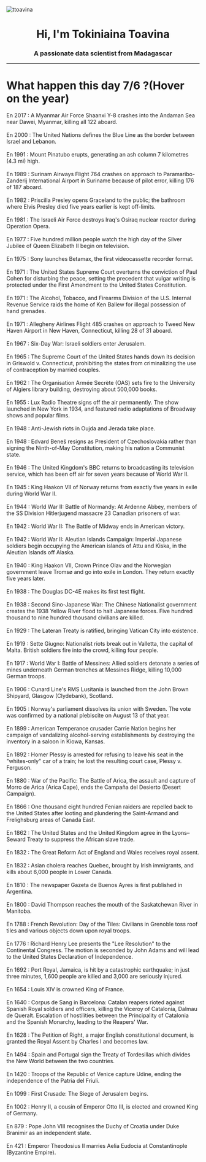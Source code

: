
<p align="left"> <img src="https://komarev.com/ghpvc/?username=ttoavina&label=Profile%20views&color=0e75b6&style=flat" alt="ttoavina" /> </p>
<h1 align="center">Hi, I'm Tokiniaina Toavina</h1>
<h3 align="center">A passionate data scientist from Madagascar</h3>
    
<hr/>
<h1> What happen this day 7/6 ?(Hover on the year)</h1>

En 2017 : A Myanmar Air Force Shaanxi Y-8 crashes into the Andaman Sea near Dawei, Myanmar, killing all 122 aboard.
<br/><br/>
En 2000 : The United Nations defines the Blue Line as the border between Israel and Lebanon.
<br/><br/>
En 1991 : Mount Pinatubo erupts, generating an ash column 7 kilometres (4.3 mi) high.
<br/><br/>
En 1989 : Surinam Airways Flight 764 crashes on approach to Paramaribo-Zanderij International Airport in Suriname because of pilot error, killing 176 of 187 aboard.
<br/><br/>
En 1982 : Priscilla Presley opens Graceland to the public; the bathroom where Elvis Presley died five years earlier is kept off-limits.
<br/><br/>
En 1981 : The Israeli Air Force destroys Iraq's Osiraq nuclear reactor during Operation Opera.
<br/><br/>
En 1977 : Five hundred million people watch the high day of the Silver Jubilee of Queen Elizabeth II begin on television.
<br/><br/>
En 1975 : Sony launches Betamax, the first videocassette recorder format.
<br/><br/>
En 1971 : The United States Supreme Court overturns the conviction of Paul Cohen for disturbing the peace, setting the precedent that vulgar writing is protected under the First Amendment to the United States Constitution.
<br/><br/>
En 1971 : The Alcohol, Tobacco, and Firearms Division of the U.S. Internal Revenue Service raids the home of Ken Ballew for illegal possession of hand grenades.
<br/><br/>
En 1971 : Allegheny Airlines Flight 485 crashes on approach to Tweed New Haven Airport in New Haven, Connecticut, killing 28 of 31 aboard.
<br/><br/>
En 1967 : Six-Day War: Israeli soldiers enter Jerusalem.
<br/><br/>
En 1965 : The Supreme Court of the United States hands down its decision in Griswold v. Connecticut, prohibiting the states from criminalizing the use of contraception by married couples.
<br/><br/>
En 1962 : The Organisation Armée Secrète (OAS) sets fire to the University of Algiers library building, destroying about 500,000 books.
<br/><br/>
En 1955 : Lux Radio Theatre signs off the air permanently. The show launched in New York in 1934, and featured radio adaptations of Broadway shows and popular films.
<br/><br/>
En 1948 : Anti-Jewish riots in Oujda and Jerada take place.
<br/><br/>
En 1948 : Edvard Beneš resigns as President of Czechoslovakia rather than signing the Ninth-of-May Constitution, making his nation a Communist state.
<br/><br/>
En 1946 : The United Kingdom's BBC returns to broadcasting its television service, which has been off air for seven years because of World War II.
<br/><br/>
En 1945 : King Haakon VII of Norway returns from exactly five years in exile during World War II.
<br/><br/>
En 1944 : World War II: Battle of Normandy: At Ardenne Abbey, members of the SS Division Hitlerjugend massacre 23 Canadian prisoners of war.
<br/><br/>
En 1942 : World War II: The Battle of Midway ends in American victory.
<br/><br/>
En 1942 : World War II: Aleutian Islands Campaign: Imperial Japanese soldiers begin occupying the American islands of Attu and Kiska, in the Aleutian Islands off Alaska.
<br/><br/>
En 1940 : King Haakon VII, Crown Prince Olav and the Norwegian government leave Tromsø and go into exile in London. They return exactly five years later.
<br/><br/>
En 1938 : The Douglas DC-4E makes its first test flight.
<br/><br/>
En 1938 : Second Sino-Japanese War: The Chinese Nationalist government creates the 1938 Yellow River flood to halt Japanese forces. Five hundred thousand to nine hundred thousand civilians are killed.
<br/><br/>
En 1929 : The Lateran Treaty is ratified, bringing Vatican City into existence.
<br/><br/>
En 1919 : Sette Giugno: Nationalist riots break out in Valletta, the capital of Malta. British soldiers fire into the crowd, killing four people.
<br/><br/>
En 1917 : World War I: Battle of Messines: Allied soldiers detonate a series of mines underneath German trenches at Messines Ridge, killing 10,000 German troops.
<br/><br/>
En 1906 : Cunard Line's RMS Lusitania is launched from the John Brown Shipyard, Glasgow (Clydebank), Scotland.
<br/><br/>
En 1905 : Norway's parliament dissolves its union with Sweden. The vote was confirmed by a national plebiscite on August 13 of that year.
<br/><br/>
En 1899 : American Temperance crusader Carrie Nation begins her campaign of vandalizing alcohol-serving establishments by destroying the inventory in a saloon in Kiowa, Kansas.
<br/><br/>
En 1892 : Homer Plessy is arrested for refusing to leave his seat in the "whites-only" car of a train; he lost the resulting court case, Plessy v. Ferguson.
<br/><br/>
En 1880 : War of the Pacific: The Battle of Arica, the assault and capture of Morro de Arica (Arica Cape), ends the Campaña del Desierto (Desert Campaign).
<br/><br/>
En 1866 : One thousand eight hundred Fenian raiders are repelled back to the United States after looting and plundering the Saint-Armand and Frelighsburg areas of Canada East.
<br/><br/>
En 1862 : The United States and the United Kingdom agree in the Lyons–Seward Treaty to suppress the African slave trade.
<br/><br/>
En 1832 : The Great Reform Act of England and Wales receives royal assent.
<br/><br/>
En 1832 : Asian cholera reaches Quebec, brought by Irish immigrants, and kills about 6,000 people in Lower Canada.
<br/><br/>
En 1810 : The newspaper Gazeta de Buenos Ayres is first published in Argentina.
<br/><br/>
En 1800 : David Thompson reaches the mouth of the Saskatchewan River in Manitoba.
<br/><br/>
En 1788 : French Revolution: Day of the Tiles: Civilians in Grenoble toss roof tiles and various objects down upon royal troops.
<br/><br/>
En 1776 : Richard Henry Lee presents the "Lee Resolution" to the Continental Congress. The motion is seconded by John Adams and will lead to the United States Declaration of Independence.
<br/><br/>
En 1692 : Port Royal, Jamaica, is hit by a catastrophic earthquake; in just three minutes, 1,600 people are killed and 3,000 are seriously injured.
<br/><br/>
En 1654 : Louis XIV is crowned King of France.
<br/><br/>
En 1640 : Corpus de Sang in Barcelona: Catalan reapers rioted against Spanish Royal soldiers and officers, killing the Viceroy of Catalonia, Dalmau de Queralt. Escalation of hostilities between the Principality of Catalonia and the Spanish Monarchy, leading to the Reapers' War.
<br/><br/>
En 1628 : The Petition of Right, a major English constitutional document, is granted the Royal Assent by Charles I and becomes law.
<br/><br/>
En 1494 : Spain and Portugal sign the Treaty of Tordesillas which divides the New World between the two countries.
<br/><br/>
En 1420 : Troops of the Republic of Venice capture Udine, ending the independence of the Patria del Friuli.
<br/><br/>
En 1099 : First Crusade: The Siege of Jerusalem begins.
<br/><br/>
En 1002 : Henry II, a cousin of Emperor Otto III, is elected and crowned King of Germany.
<br/><br/>
En 879 : Pope John VIII recognises the Duchy of Croatia under Duke Branimir as an independent state.
<br/><br/>
En 421 : Emperor Theodosius II marries Aelia Eudocia at Constantinople (Byzantine Empire).
<br/><br/>
